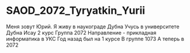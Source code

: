 # SAOD_2072_Tyryatkin_Yurii
Меня зовут Юрий.
Я живу в наукограде Дубна
Учусь в университете Дубна
Исау 2 курс
Группа 2072
Направление - прикладная информатика в УКС
Год назад был на 1 курсе
В группе 1073
А теперь в 2072
